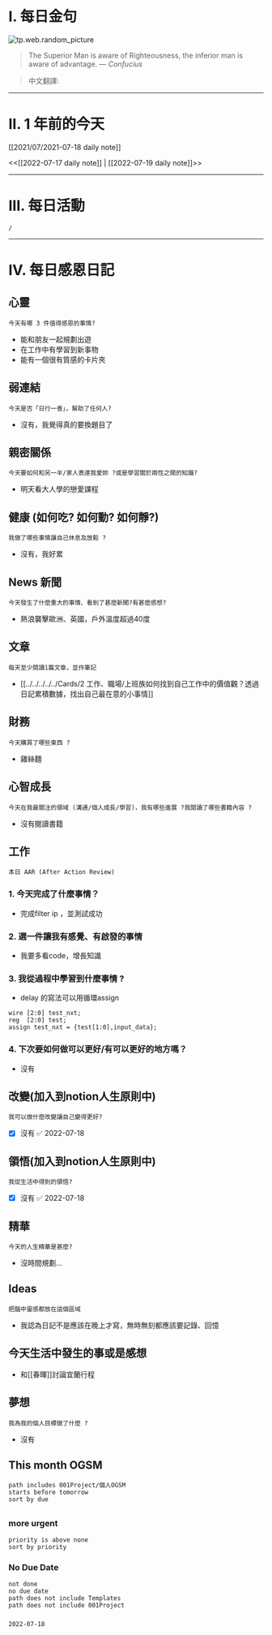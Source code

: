 # I. 每日金句
![tp.web.random_picture](https://images.unsplash.com/photo-1656696382421-064d1f4400e4?crop=entropy&cs=tinysrgb&fit=crop&fm=jpg&h=1080&ixid=MnwxfDB8MXxyYW5kb218MHx8fHx8fHx8MTY1ODEwMzY0NA&ixlib=rb-1.2.1&q=80&w=1920) <br>
> The Superior Man is aware of Righteousness, the inferior man is aware of advantage.
> — <cite>Confucius</cite>

>中文翻譯:
>
---

# II. 1 年前的今天
[[2021/07/2021-07-18 daily note]]

<<[[2022-07-17 daily note]] | [[2022-07-19 daily note]]>>

---
# III. 每日活動
```ActivityHistory
/

```

---
# IV. 每日感恩日記
## 心靈
```note-brown
今天有哪 3 件值得感恩的事情?
```
- 能和朋友一起規劃出遊
- 在工作中有學習到新事物
- 能有一個很有質感的卡片夾

## 弱連結
```note-brown
今天是否「日行一善」，幫助了任何人?
```
- 沒有，我覺得真的要換題目了

## 親密關係
```note-brown
今天要如何和另一半/家人表達我愛妳 ?或是學習關於兩性之間的知識?
```
- 明天看大人學的戀愛課程

## 健康 (如何吃? 如何動? 如何靜?)
```note-brown
我做了哪些事情讓自己休息及放鬆 ?
```
- 沒有，我好累

## News 新聞
```note-brown
今天發生了什麼重大的事情、看到了甚麼新聞?有甚麼感想?
```
- 熱浪襲擊歐洲、英國，戶外溫度超過40度

## 文章
```note-brown
每天至少閱讀1篇文章，並作筆記
```
- [[../../../../../Cards/2 工作、職場/上班族如何找到自己工作中的價值觀？透過日記累積數據，找出自己最在意的小事情]]

## 財務
```note-brown
今天購買了哪些東西 ?
```
- 雞絲麵

## 心智成長
```note-brown
今天在我最關注的領域 (溝通/個人成長/學習)，我有哪些進展 ?我閱讀了哪些書籍內容 ?
```
- 沒有閱讀書籍

## 工作
```note-brown
本日 AAR (After Action Review)
```

### 1. 今天完成了什麼事情？ 
- 完成filter ip ，並測試成功

### 2. 選一件讓我有感覺、有啟發的事情 
- 我要多看code，增長知識

### 3. 我從過程中學習到什麼事情 ? 
- delay 的寫法可以用循環assign

```
wire [2:0] test_nxt;
reg  [2:0] test;
assign test_nxt = {test[1:0],input_data};
```

### 4. 下次要如何做可以更好/有可以更好的地方嗎？
- 沒有

## 改變(加入到notion人生原則中)
```note-brown
我可以做什麼改變讓自己變得更好?
```
- [x] 沒有 ✅ 2022-07-18

## 領悟(加入到notion人生原則中)
```note-brown
我從生活中得到的領悟?
```
- [x] 沒有 ✅ 2022-07-18

## 精華
```note-brown
今天的人生精華是甚麼?
```
- 沒時間規劃...

## Ideas
```note-brown
把腦中靈感都放在這個區域
```
- 我認為日記不是應該在晚上才寫，無時無刻都應該要記錄、回憶

## 今天生活中發生的事或是感想
- 和[[春暉]]討論宜蘭行程

## 夢想
```note-brown
我為我的個人目標做了什麼 ?
```
- 沒有


## This month OGSM 
```
path includes 001Project/個人OGSM
starts before tomorrow
sort by due
```

##  
### more urgent
```
priority is above none
sort by priority
```
### No Due Date
```
not done
no due date
path does not include Templates
path does not include 001Project
```

### 

```
2022-07-18
```
